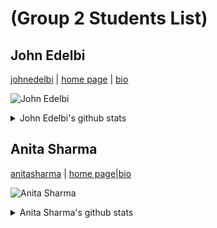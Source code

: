 # (Group 2 Students List)

<!-- describe your project -->

<!-- Students list start here -->

## John Edelbi

[johnedelbi](https://github.com/johnedelbi) \|
[home page](https://johnedelbi.github.io) \| [bio](./students-bio/johnedelbi.md)

![John Edelbi ](https://jedelbi.com/HYF/John_Edelbi.jpg)

<details>
<summary>John Edelbi's github stats</summary>

![johnedelbi github activity](https://ghchart.rshah.org/johnedelbi)

![johnedelbi github stats](https://github-readme-stats.vercel.app/api?username=johnedelbi&show_icons=true&theme=default&hide_title=true&hide_rank=true)

</details>

<!-- Anita introduction starts here-->

## Anita Sharma

[anitasharma](https://github.com/AnitaSharma2022) \|
[home page](https://anitasharma2022.github.io/)\|[bio](./students-bio/anitasharma.md)

![Anita Sharma ](https://avatars.githubusercontent.com/u/103582907?v=4)

<details>
<summary>Anita Sharma's github stats</summary>

![Anita Sharma github activity](https://ghchart.rshah.org/anitasharma2022)

![Anita Sharma github stats](https://github-readme-stats.vercel.app/api?username=anitasharma2022&show_icons=true&theme=default&hide_title=true&hide_rank=true)

</details>

<!-- Students list finish here -->
